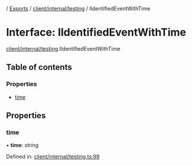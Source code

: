 [](../README.md) / [Exports](../modules.md) / [client/internal/testing](../modules/client_internal_testing.md) / IIdentifiedEventWithTime

# Interface: IIdentifiedEventWithTime

[client/internal/testing](../modules/client_internal_testing.md).IIdentifiedEventWithTime

## Table of contents

### Properties

- [time](client_internal_testing.iidentifiedeventwithtime.md#time)

## Properties

### time

• **time**: *string*

Defined in: [client/internal/testing.ts:99](https://github.com/onzag/itemize/blob/5fcde7cf/client/internal/testing.ts#L99)
